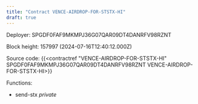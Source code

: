 ```yaml
---
title: "Contract VENCE-AIRDROP-FOR-STSTX-HI"
draft: true
---
```

Deployer: SPGDF0FAF9MKMPJ36G07QAR09DT4DANRFV98RZNT


 



Block height: 157997 (2024-07-16T12:40:12.000Z)

Source code: {{<contractref "VENCE-AIRDROP-FOR-STSTX-HI" SPGDF0FAF9MKMPJ36G07QAR09DT4DANRFV98RZNT VENCE-AIRDROP-FOR-STSTX-HI>}}

Functions:

* send-stx _private_
